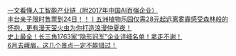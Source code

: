   
[一文看懂人工智能产业链（附2017年中国AI百强企业）](http://www.dianyue.me/archives/394/p84j7da352szq2aa/)  
[丰台亲子限时售票到24日！！丨五洲植物乐园仅需28元起远离雾霾感受森林般的怀抱，更有漫天萤火虫为你打造浪漫仲夏夜！](http://www.dianyue.me/archives/224/tf269dvrienh8k3t/)  
[史上最全！长三角1763家“隐形冠军”企业详细名单！拿走不谢！](http://www.dianyue.me/archives/027/odoss6kcz89me0u1/)  
[6月去峨眉，这几个景点一定不能错过！](http://www.dianyue.me/archives/654/5jlrrgfyqv0jw98n/)